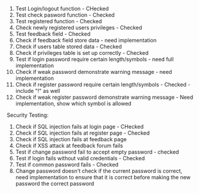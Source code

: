 1. Test Login/logout function - CHecked
2. Test check pasword function - Checked
3. Test registered function - Checked
4. Check newly registered users privileges - Checked
5. Test feedback field - Checked
6. Check if feedback field store data - need implementation
7. Check if users table stored data - Checked
8. Check if privileges table is set up correctly - Checked
9. Test if login password require certain length/symbols - need full implementation
10. Check if weak password demonstrate warning message - need implementation
11. Check if register password require certain length/symbols - Checked - include "!" as well
12. Check if weak register password demonstrate warning message - Need implementation, show which symbol is allowed

Security Testing:
1. Check if SQL injection fails at login page - CHecked
2. Check if SQL injection fails at register page - Checked
3. Check if SQL injection fails at feedback page 
4. Check if XSS attack at feedback forum fails 
5. Test if change password fail to accept empty password - checked
6. Test if login fails without valid credentials - Checked
7. Test if common password fails - Checked
8. Change password doesn't check if the current password is correct, need implementation to ensure that it is correct before making the new password the correct password